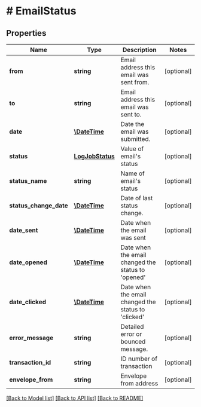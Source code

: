 # # EmailStatus

## Properties

Name | Type | Description | Notes
------------ | ------------- | ------------- | -------------
**from** | **string** | Email address this email was sent from. | [optional]
**to** | **string** | Email address this email was sent to. | [optional]
**date** | [**\DateTime**](\DateTime.md) | Date the email was submitted. | [optional]
**status** | [**LogJobStatus**](LogJobStatus.md) | Value of email&#39;s status | [optional]
**status_name** | **string** | Name of email&#39;s status | [optional]
**status_change_date** | [**\DateTime**](\DateTime.md) | Date of last status change. | [optional]
**date_sent** | [**\DateTime**](\DateTime.md) | Date when the email was sent | [optional]
**date_opened** | [**\DateTime**](\DateTime.md) | Date when the email changed the status to &#39;opened&#39; | [optional]
**date_clicked** | [**\DateTime**](\DateTime.md) | Date when the email changed the status to &#39;clicked&#39; | [optional]
**error_message** | **string** | Detailed error or bounced message. | [optional]
**transaction_id** | **string** | ID number of transaction | [optional]
**envelope_from** | **string** | Envelope from address | [optional]

[[Back to Model list]](../../README.md#models) [[Back to API list]](../../README.md#endpoints) [[Back to README]](../../README.md)
